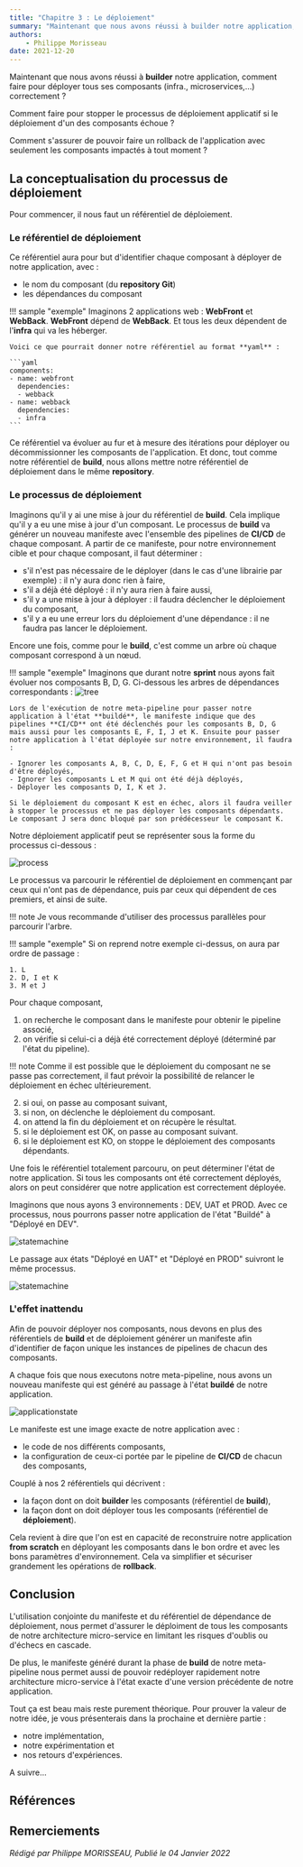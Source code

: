 ```yaml
---
title: "Chapitre 3 : Le déploiement"
summary: "Maintenant que nous avons réussi à builder notre application, comment faire pour déployer tous ses composants (infra., microservices,...) correctement ?"
authors:
    - Philippe Morisseau
date: 2021-12-20
---
```


Maintenant que nous avons réussi à **builder** notre application, comment faire pour déployer tous ses composants (infra., microservices,...) correctement ?

Comment faire pour stopper le processus de déploiement applicatif si le déploiement d'un des composants échoue ?

Comment s'assurer de pouvoir faire un rollback de l'application avec seulement les composants impactés à tout moment ?

## La conceptualisation du processus de déploiement

Pour commencer, il nous faut un référentiel de déploiement. 

### Le référentiel de déploiement

Ce référentiel aura pour but d'identifier chaque composant à déployer de notre application, avec :

- le nom du composant (du **repository Git**)
- les dépendances du composant

!!! sample "exemple"
    Imaginons 2 applications web : **WebFront** et **WebBack**. **WebFront** dépend de **WebBack**. Et tous les deux dépendent de l'**infra** qui va les héberger. 

    Voici ce que pourrait donner notre référentiel au format **yaml** :

    ```yaml
    components:
    - name: webfront
      dependencies:
      - webback
    - name: webback
      dependencies: 
      - infra
    ```

Ce référentiel va évoluer au fur et à mesure des itérations pour déployer ou décommissionner les composants de l'application. Et donc, tout comme notre référentiel de **build**, nous allons mettre notre référentiel de déploiement dans le même **repository**.

### Le processus de déploiement

Imaginons qu'il y ai une mise à jour du référentiel de **build**. Cela implique qu'il y a eu une mise à jour d'un composant. Le processus de **build** va générer un nouveau manifeste avec l'ensemble des pipelines de **CI/CD** de chaque composant.
A partir de ce manifeste, pour notre environnement cible et pour chaque composant, il faut déterminer :

- s'il n'est pas nécessaire de le déployer (dans le cas d'une librairie par exemple) : il n'y aura donc rien à faire,
- s'il a déjà été déployé : il n'y aura rien à faire aussi,
- s'il y a une mise à jour à déployer : il faudra déclencher le déploiement du composant,
- s'il y a eu une erreur lors du déploiement d'une dépendance : il ne faudra pas lancer le déploiement.

Encore une fois, comme pour le **build**, c'est comme un arbre où chaque composant correspond à un nœud.

!!! sample "exemple"
    Imaginons que durant notre **sprint** nous ayons fait évoluer nos composants B, D, G. 
    Ci-dessous les arbres de dépendances correspondants :
    ![tree](../../../img/06.comment.deploy.001.svg)

    Lors de l'exécution de notre meta-pipeline pour passer notre application à l'état **buildé**, le manifeste indique que des pipelines **CI/CD** ont été déclenchés pour les composants B, D, G mais aussi pour les composants E, F, I, J et K. Ensuite pour passer notre application à l'état déployée sur notre environnement, il faudra :

    - Ignorer les composants A, B, C, D, E, F, G et H qui n'ont pas besoin d'être déployés,
    - Ignorer les composants L et M qui ont été déjà déployés,
    - Déployer les composants D, I, K et J.
    
    Si le déploiement du composant K est en échec, alors il faudra veiller à stopper le processus et ne pas déployer les composants dépendants. Le composant J sera donc bloqué par son prédécesseur le composant K.

Notre déploiement applicatif peut se représenter sous la forme du processus ci-dessous : 

![process](../../../img/06.comment.deploy.002.svg)

Le processus va parcourir le référentiel de déploiement en commençant par ceux qui n'ont pas de dépendance, puis par ceux qui dépendent de ces premiers, et ainsi de suite. 

!!! note
    Je vous recommande d'utiliser des processus parallèles pour parcourir l'arbre.

!!! sample "exemple" 
    Si on reprend notre exemple ci-dessus, on aura par ordre de passage :

    1. L
    2. D, I et K
    3. M et J

Pour chaque composant,

1. on recherche le composant dans le manifeste pour obtenir le pipeline associé,
2. on vérifie si celui-ci a déjà été correctement déployé (déterminé par l'état du pipeline).
  
!!! note
    Comme il est possible que le déploiement du composant ne se passe pas correctement, il faut prévoir la possibilité de relancer le déploiement en échec ultérieurement.

2. si oui, on passe au composant suivant,
3. si non, on déclenche le déploiement du composant.
4. on attend la fin du déploiement et on récupère le résultat.
5. si le déploiement est OK, on passe au composant suivant.
6. si le déploiement est KO, on stoppe le déploiement des composants dépendants.

Une fois le référentiel totalement parcouru, on peut déterminer l'état de notre application. Si tous les composants ont été correctement déployés, alors on peut considérer que notre application est correctement déployée.

Imaginons que nous ayons 3 environnements : DEV, UAT et PROD. Avec ce processus, nous pourrons passer notre application de l'état "Buildé" à "Déployé en DEV".

![statemachine](../../../img/06.comment.deploy.003.svg)

Le passage aux états "Déployé en UAT" et "Déployé en PROD" suivront le même processus.

![statemachine](../../../img/06.comment.deploy.004.svg)

### L'effet inattendu 

Afin de pouvoir déployer nos composants, nous devons en plus des référentiels de **build** et de déploiement générer un manifeste afin d'identifier de façon unique les instances de pipelines de chacun des composants.

A chaque fois que nous executons notre meta-pipeline, nous avons un nouveau manifeste qui est généré au passage à l'état **buildé** de notre application. 

![applicationstate](../../../img/06.comment.deploy.005.svg)

Le manifeste est une image exacte de notre application avec :

- le code de nos différents composants,
- la configuration de ceux-ci portée par le pipeline de **CI/CD** de chacun des composants,

Couplé à nos 2 référentiels qui décrivent :

- la façon dont on doit **builder** les composants (référentiel de **build**),
- la façon dont on doit déployer tous les composants (référentiel de **déploiement**).

Cela revient à dire que l'on est en capacité de reconstruire notre application **from scratch** en déployant les composants dans le bon ordre et avec les bons paramètres d'environnement. Cela va simplifier et sécuriser grandement les opérations de **rollback**.

## Conclusion

L'utilisation conjointe du manifeste et du référentiel de dépendance de déploiement, nous permet d'assurer le déploiment de tous les composants de notre architecture micro-service en limitant les risques d'oublis ou d'échecs en cascade. 

De plus, le manifeste généré durant la phase de **build** de notre meta-pipeline nous permet aussi de pouvoir redéployer rapidement notre architecture micro-service à l'état exacte d'une version précédente de notre application.

Tout ça est beau mais reste purement théorique. Pour prouver la valeur de notre idée, je vous présenterais dans la prochaine et dernière partie :

- notre implémentation,
- notre expérimentation et 
- nos retours d'expériences. 

A suivre...

## Références


## Remerciements

_Rédigé par Philippe MORISSEAU, Publié le 04 Janvier 2022_